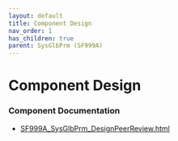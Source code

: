 ```yaml
---
layout: default
title: Component Design
nav_order: 1
has_children: true
parent: SysGlbPrm (SF999A)
---
```

# Component Design
### Component Documentation

- [SF999A_SysGlbPrm_DesignPeerReview.html](Doc/SF999A_SysGlbPrm_DesignPeerReview.html)

